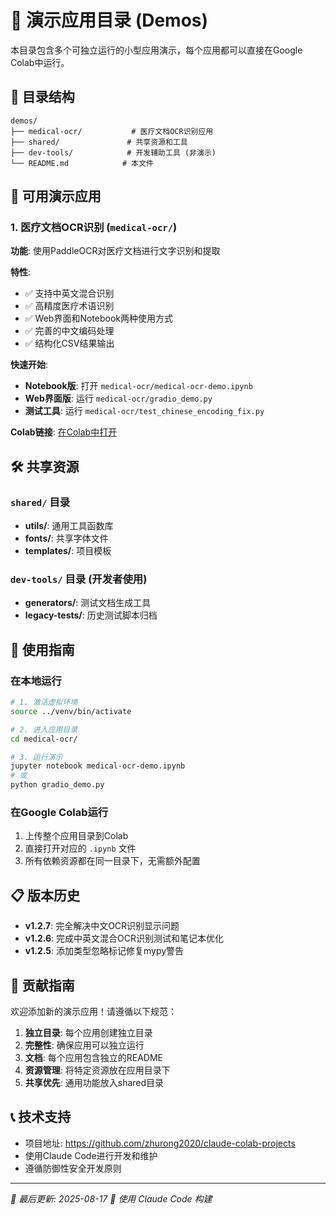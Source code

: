 # 🚀 演示应用目录 (Demos)

本目录包含多个可独立运行的小型应用演示，每个应用都可以直接在Google Colab中运行。

## 📂 目录结构

```
demos/
├── medical-ocr/           # 医疗文档OCR识别应用
├── shared/               # 共享资源和工具
├── dev-tools/            # 开发辅助工具 (非演示)
└── README.md            # 本文件
```

## 🏥 可用演示应用

### 1. 医疗文档OCR识别 (`medical-ocr/`)

**功能**: 使用PaddleOCR对医疗文档进行文字识别和提取

**特性**:
- ✅ 支持中英文混合识别
- ✅ 高精度医疗术语识别  
- ✅ Web界面和Notebook两种使用方式
- ✅ 完善的中文编码处理
- ✅ 结构化CSV结果输出

**快速开始**:
- **Notebook版**: 打开 `medical-ocr/medical-ocr-demo.ipynb`
- **Web界面版**: 运行 `medical-ocr/gradio_demo.py`
- **测试工具**: 运行 `medical-ocr/test_chinese_encoding_fix.py`

**Colab链接**: [在Colab中打开](链接待更新)

## 🛠️ 共享资源

### `shared/` 目录
- **utils/**: 通用工具函数库
- **fonts/**: 共享字体文件
- **templates/**: 项目模板

### `dev-tools/` 目录 (开发者使用)
- **generators/**: 测试文档生成工具
- **legacy-tests/**: 历史测试脚本归档

## 🎯 使用指南

### 在本地运行
```bash
# 1. 激活虚拟环境
source ../venv/bin/activate

# 2. 进入应用目录
cd medical-ocr/

# 3. 运行演示
jupyter notebook medical-ocr-demo.ipynb
# 或
python gradio_demo.py
```

### 在Google Colab运行
1. 上传整个应用目录到Colab
2. 直接打开对应的 `.ipynb` 文件
3. 所有依赖资源都在同一目录下，无需额外配置

## 📋 版本历史

- **v1.2.7**: 完全解决中文OCR识别显示问题
- **v1.2.6**: 完成中英文混合OCR识别测试和笔记本优化
- **v1.2.5**: 添加类型忽略标记修复mypy警告

## 🤝 贡献指南

欢迎添加新的演示应用！请遵循以下规范：

1. **独立目录**: 每个应用创建独立目录
2. **完整性**: 确保应用可以独立运行
3. **文档**: 每个应用包含独立的README
4. **资源管理**: 将特定资源放在应用目录下
5. **共享优先**: 通用功能放入shared目录

## 📞 技术支持

- 项目地址: https://github.com/zhurong2020/claude-colab-projects
- 使用Claude Code进行开发和维护
- 遵循防御性安全开发原则

---
*📅 最后更新: 2025-08-17*
*🤖 使用 Claude Code 构建*